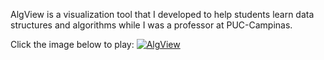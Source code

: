 AlgView is a visualization tool that I developed to help students learn data structures and algorithms while I was a professor at PUC-Campinas. 

Click the image below to play:
[![AlgView](https://github.com/AlissonLinhares/AlgView/Assets/Resource/algview.jpg)](https://arescarv.bitbucket.io/)
